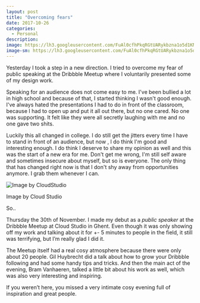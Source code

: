 ```yaml
---
layout: post
title: "Overcoming fears"
date: 2017-10-26
categories:
  - Personal
description:
image: https://lh3.googleusercontent.com/FuAl0cfhPkqRGtUARykbzna1o5d1KNfXpASCRq5ki9G4qo4jmlu3Ka097j0pXSjzb-Q6HqnNtECAYNyn68XBo0VmBpD7v6j5HJsACtVTaxWmciaTJdbk0I5txQCLQZjItJ8esfrT5hCKv2RCkt7RB2-o0BGZclAB6WzvJp-AoPYGHDcVZdOBYrjJ8rWqF2gUWHdUKEO9jhPBM3LKomqe_2lwqHlFmVkox7XkE8FPVcrUTEpJmuLPl_vvD_WiSPKT5LJgZWH_QSDm9mTmCBTgR_OMZKcAI84Y628vdAs_4Uw2k_CwuWEwZjIdhEFl2Ui-FYXlO9WNkBmNjYJ_7PgDmAnCu8b0cyGYK1sggQbyYn5mzkVlb0-_Px0Niq2x9LeznUHv-EunANr1H9KYQ74QwceqkCmpiaZxnx_e4jTSfowhzs6v_BCzUSdERaWjW7eNA4GpHTrqZ6cnWYWM3usQ_iYl0ZZF4bpsVK74SBqmSyRvsiimUcGq6eNrydMo6NutlycXhmCLpDBN41qDjQmQ2qbADJ6BQfYIYezQk63DnUpLYMK2H1dWJf1W9dwOIEJRODzfSemUnYR_JElNxDOzyEMF_KV_Yju_zwc=w2126-h1616-no
image-sm: https://lh3.googleusercontent.com/FuAl0cfhPkqRGtUARykbzna1o5d1KNfXpASCRq5ki9G4qo4jmlu3Ka097j0pXSjzb-Q6HqnNtECAYNyn68XBo0VmBpD7v6j5HJsACtVTaxWmciaTJdbk0I5txQCLQZjItJ8esfrT5hCKv2RCkt7RB2-o0BGZclAB6WzvJp-AoPYGHDcVZdOBYrjJ8rWqF2gUWHdUKEO9jhPBM3LKomqe_2lwqHlFmVkox7XkE8FPVcrUTEpJmuLPl_vvD_WiSPKT5LJgZWH_QSDm9mTmCBTgR_OMZKcAI84Y628vdAs_4Uw2k_CwuWEwZjIdhEFl2Ui-FYXlO9WNkBmNjYJ_7PgDmAnCu8b0cyGYK1sggQbyYn5mzkVlb0-_Px0Niq2x9LeznUHv-EunANr1H9KYQ74QwceqkCmpiaZxnx_e4jTSfowhzs6v_BCzUSdERaWjW7eNA4GpHTrqZ6cnWYWM3usQ_iYl0ZZF4bpsVK74SBqmSyRvsiimUcGq6eNrydMo6NutlycXhmCLpDBN41qDjQmQ2qbADJ6BQfYIYezQk63DnUpLYMK2H1dWJf1W9dwOIEJRODzfSemUnYR_JElNxDOzyEMF_KV_Yju_zwc=w2126-h1616-no
---
```


Yesterday I took a step in a new direction. I tried to overcome my fear of public speaking at the Dribbble Meetup where I voluntarily presented some of my design work.


Speaking for an audience does not come easy to me. I've been bullied a lot in high school and because of that, I started thinking I wasn't good enough. I've always hated the presentations I had to do in front of the classroom, because I had to open up and put it all out there, but no one cared. No one was supporting. It felt like they were all secretly laughing with me and no one gave two shits.

Luckily this all changed in college. I do still get the jitters every time I have to stand in front of an audience, but now , I do think I'm good and interesting enough. I do think I deserve to share my opinion as well and this was the start of a new era for me. Don't get me wrong, I'm still self aware and sometimes insecure about myself, but so is everyone. The only thing that has changed right now is that I don't shy away from opportunities anymore. I grab them whenever I can.


![Image by CloudStudio](https://scontent-bru2-1.xx.fbcdn.net/v/t31.0-8/24172882_1598577020165170_5745740261452343598_o.jpg?oh=1a7482510a7489fd7e2e75c4ed462636&oe=5A93F556)
<figcaption>Image by Cloud Studio</figcaption>

So..



Thursday the 30th of November. I made my debut as a *public speaker* at the Dribbble Meetup at Cloud Studio in Ghent. Even though it was only showing off my work and talking about it for +- 5 minutes to people in the field, it still was terrifying, but I’m really glad I did it.

The Meetup itself had a real cosy atmosphere because there were only about 20 people. Gil Huybrecht did a talk about how to grow your Dribbble following and had some handy tips and tricks. And then the main act of the evening, Bram Vanhaeren, talked a little bit about his work as well, which was also very interesting and inspiring.

If you weren’t here, you missed a very intimate cosy evening full of inspiration and great people.
